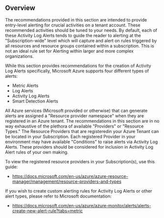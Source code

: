 ## Overview

The recommendations provided in this section are intended to provide entry-level alerting for crucial activities on a tenant account. These recommended activities should be tuned to your needs. By default, each of these Activity Log Alerts tends to guide the reader to alerting at the "Subscription-wide" level which will capture and alert on rules triggered by all resources and resource groups contained within a subscription. This is not an ideal rule set for Alerting within larger and more complex organizations.

While this section provides recommendations for the creation of Activity Log Alerts specifically, Microsoft Azure supports four different types of alerts:

  - Metric Alerts
  - Log Alerts
  - Activity Log Alerts
  - Smart Detection Alerts

All Azure services (Microsoft provided or otherwise) that can generate alerts are assigned a "Resource provider namespace" when they are registered in an Azure tenant. The recommendations in this section are in no way exhaustive of the plethora of available "Providers" or "Resource Types." The Resource Providers that are registeredin your Azure Tenant can be located in your Subscription. Each registered Provider in your environment may have available "Conditions" to raise alerts via Activity Log Alerts. These providers should be considered for inclusion in Activity Log Alert rules of your own making.

To view the registered resource providers in your Subscription(s), use this guide:

  - https://docs.microsoft.com/en-us/azure/azure-resource-manager/management/resource-providers-and-types

If you wish to create custom alerting rules for Activity Log Alerts or other alert types,
please refer to Microsoft documentation:

  - https://docs.microsoft.com/en-us/azure/azure-monitor/alerts/alerts-create-new-alert-rule?tabs=metric